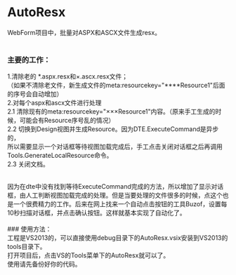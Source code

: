 AutoResx
========
WebForm项目中，批量对ASPX和ASCX文件生成resx。<br />
<br />
### 主要的工作：<br />
1.清除老的 *.aspx.resx和×.ascx.resx文件；<br />
（如果不清除老文件，新生成文件的meta:resourcekey="****Resource1"后面的序号会自动增加）<br />
2.对每个aspx和ascx文件进行处理<br />
2.1 清除现有的meta:resourcekey="×××Resource1"内容。（原来手工生成的时候，可能会有Resource序号乱的情况）<br />
2.2 切换到Design视图并生成Resource。因为DTE.ExecuteCommand是异步的，<br />
  所以需要显示一个对话框等待视图加载完成后，手工点击关闭对话框之后再调用Tools.GenerateLocalResource命令。<br />
2.3 关闭文档。<br />

<br />
因为在dte中没有找到等待ExecuteCommand完成的方法，所以增加了显示对话框，由人工判断视图加载完成的处理。但是当要处理的文件很多的时候，点这个也是一个很费精力的工作。后来在网上找来一个自动点击按钮的工具Buzof，设置每10秒扫描对话框，并点击确认按钮。这样就基本实现了自动化了。<br />
<br />
### 使用方法：<br />
工程是VS2013的，可以直接使用debug目录下的AutoResx.vsix安装到VS2013的tools目录下。<br />
打开项目后，点击VS的Tools菜单下的AutoResx就可以了。<br />
使用请先备份好你的代码。<br />

